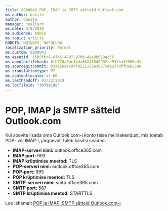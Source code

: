 ```yaml
---
title: 8000043 POP, IMAP ja SMTP sätteid Outlook.com
ms.author: daeite
author: daeite
manager: joallard
ms.date: 3/8/2019
ms.audience: Admin
ms.topic: article
ROBOTS: NOINDEX, NOFOLLOW
localization_priority: Normal
ms.custom: 8000043
ms.assetid: 16b5fbc6-6f45-4707-97bb-49a9b610ac56
ms.openlocfilehash: 0fb770a3dc34da662410d8992ce53fba32006cd1
ms.sourcegitcommit: 03a156a9c9740521155a30775492c7dff0982588
ms.translationtype: MT
ms.contentlocale: et-EE
ms.lasthandoff: 03/22/2019
ms.locfileid: "30788188"
---
```

# <a name="pop-imap-and-smtp-settings-for-outlookcom"></a>POP, IMAP ja SMTP sätteid Outlook.com

Kui soovite lisada oma Outlook.com-i konto teise meilirakendust, mis toetab POP- või IMAP-i, järgnevalt tuleb käsitsi seaded:
  
- **IMAP-serveri nimi:** outlook.office365.com 
- **IMAP port:** 993   
- **IMAP krüptimise meetod:** TLS   
- **POP-serveri nimi:** outlook.office365.com  
- **POP-port:** 995  
- **POP krüptimise meetod:** TLS  
- **SMTP-serveri nimi:** smtp.office365.com 
- **SMTP port:** 587 
- **SMTP krüptimise meetod:** STARTTLS 

Loe lähemalt [POP ja IMAP, SMTP sätteid Outlook.com-i](https://go.microsoft.com/fwlink/p/?linkid=2001402&amp;clcid=0x409).